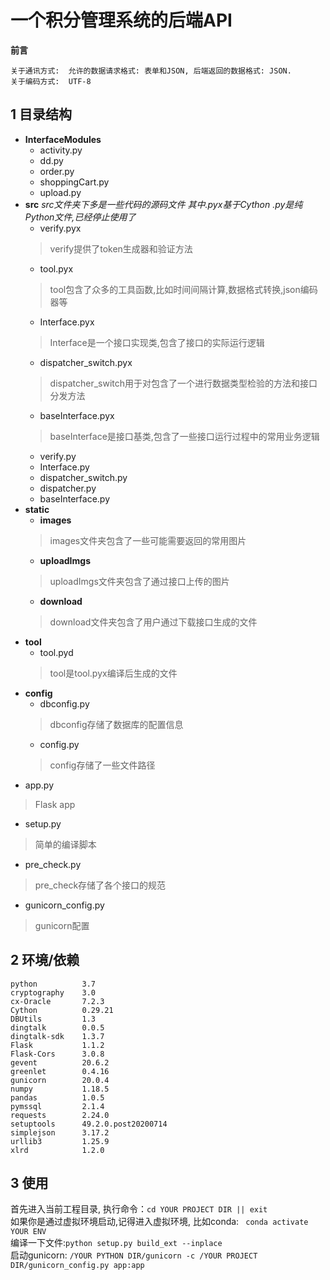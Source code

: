 # 一个积分管理系统的后端API

**前言**

	关于通讯方式:  允许的数据请求格式: 表单和JSON, 后端返回的数据格式: JSON.
	关于编码方式:  UTF-8

## 1 目录结构
+ **InterfaceModules**
    + activity.py
    + dd.py
    + order.py
    + shoppingCart.py
    + upload.py
+ **src**
		 *src文件夹下多是一些代码的源码文件
		 其中.pyx基于Cython
		 .py是纯Python文件,已经停止使用了*
	+ verify.pyx
	> verify提供了token生成器和验证方法
    + tool.pyx
	> tool包含了众多的工具函数,比如时间间隔计算,数据格式转换,json编码器等
    + Interface.pyx
	> Interface是一个接口实现类,包含了接口的实际运行逻辑
    + dispatcher_switch.pyx
	> dispatcher_switch用于对包含了一个进行数据类型检验的方法和接口分发方法
    + baseInterface.pyx
	> baseInterface是接口基类,包含了一些接口运行过程中的常用业务逻辑
    + verify.py
    + Interface.py
    + dispatcher_switch.py
    + dispatcher.py
    + baseInterface.py
+ **static**
    + **images**
	> images文件夹包含了一些可能需要返回的常用图片
    + **uploadImgs**
	> uploadImgs文件夹包含了通过接口上传的图片
    + **download**
	> download文件夹包含了用户通过下载接口生成的文件
+ **tool**
	+ tool.pyd
	> tool是tool.pyx编译后生成的文件
+ **config**
	+ dbconfig.py
	> dbconfig存储了数据库的配置信息
	+ config.py
	> config存储了一些文件路径
+ app.py
> Flask app
+ setup.py
> 简单的编译脚本
+ pre_check.py
> pre_check存储了各个接口的规范
+ gunicorn_config.py
> gunicorn配置

## 2 环境/依赖
	python          3.7
	cryptography    3.0
	cx-Oracle       7.2.3
	Cython          0.29.21
	DBUtils         1.3
	dingtalk        0.0.5
	dingtalk-sdk    1.3.7
	Flask           1.1.2
	Flask-Cors      3.0.8
	gevent          20.6.2
	greenlet        0.4.16
	gunicorn        20.0.4
	numpy           1.18.5
	pandas          1.0.5
	pymssql         2.1.4
	requests        2.24.0
	setuptools      49.2.0.post20200714
	simplejson      3.17.2
	urllib3         1.25.9
	xlrd            1.2.0

## 3 使用
首先进入当前工程目录, 执行命令：`cd YOUR PROJECT DIR || exit `  
如果你是通过虚拟环境启动,记得进入虚拟环境, 比如conda: ` conda activate YOUR ENV`  
编译一下文件:`python setup.py build_ext --inplace`  
启动gunicorn: `/YOUR PYTHON DIR/gunicorn -c /YOUR PROJECT DIR/gunicorn_config.py app:app`  

